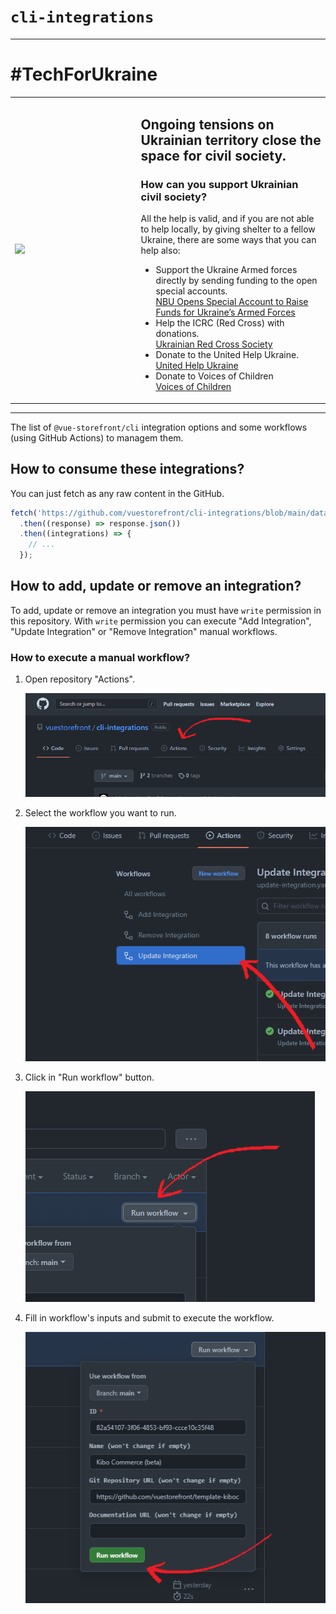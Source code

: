 # `cli-integrations`

---------

# #TechForUkraine

<table>
  <tr>
    <td style="width:40%;">
       <img src="https://user-images.githubusercontent.com/1626923/155853691-d6d0a541-d3b9-40bf-b8f5-2d38303e9e49.png" />
    </td>
    <td>
      <h2><strong>Ongoing tensions on Ukrainian territory close the space for civil society.</strong></h2>
      <h3>How can you support Ukrainian civil society?</h3>
      All the help is valid, and if you are not able to help locally, by giving shelter to a fellow Ukraine, there are some ways that you can help also:
      <ul>
        <li>
          Support the Ukraine Armed forces directly by sending funding to the open special accounts.<br />
          <a href="https://bank.gov.ua/en/news/all/natsionalniy-bank-vidkriv-spetsrahunok-dlya-zboru-koshtiv-na-potrebi-armiyi" target="_blank">NBU Opens Special Account to Raise Funds for Ukraine’s Armed Forces</a>
        </li>
        <li>
          Help the ICRC (Red Cross) with donations.<br />
          <a href="https://www.icrc.org/en/where-we-work/europe-central-asia/ukraine" target="_blank">Ukrainian Red Cross Society</a>
        </li>
        <li>
          Donate to the United Help Ukraine.<br />
          <a href="https://unitedhelpukraine.org/" target="_blank">United Help Ukraine</a>
        </li>
        <li>
          Donate to Voices of Children<br />
          <a href="https://voices.org.ua/en/" target="_blank">Voices of Children</a>
        </li>
    </td>
  </tr>
</table>

---------

The list of `@vue-storefront/cli` integration options and some workflows (using GitHub Actions) to managem them.

## How to consume these integrations?

You can just fetch as any raw content in the GitHub.

```js
fetch('https://github.com/vuestorefront/cli-integrations/blob/main/data.json')
  .then((response) => response.json())
  .then((integrations) => {
    // ...
  });
```

## How to add, update or remove an integration?

To add, update or remove an integration you must have `write` permission in this repository. With `write` permission you can execute "Add Integration", "Update Integration" or "Remove Integration" manual workflows.

### How to execute a manual workflow?

1. Open repository "Actions".

   ![](./docs/images/repository-actions.png)

2. Select the workflow you want to run.

   ![](./docs/images/repository-actions-workflow.png)

3. Click in "Run workflow" button.

   ![](./docs/images/repository-actions-workflow-run.png)

4. Fill in workflow's inputs and submit to execute the workflow.

   ![](./docs/images/repository-actions-workflow-run-submit.png)
